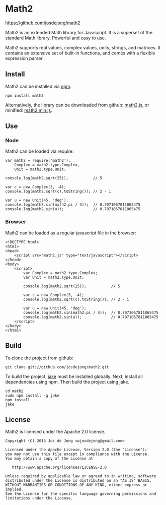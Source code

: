 # Math2
https://github.com/josdejong/math2

Math2 is an extended Math library for Javascript.
It is a superset of the standard Math library.
Powerful and easy to use.

Math2 supports real values, complex values, units, strings, and matrices.
It contains an extensive set of built-in functions,
and comes with a flexible expression parser.


## Install

Math2 can be installed via [npm](https://npmjs.org/).

    npm install math2

Alternatively, the library can be downloaded from github:
[math2.js](https://raw.github.com/josdejong/math2/master/math2.js), or minified:
[math2.min.js](https://raw.github.com/josdejong/math2/master/math2.min.js).


## Use

### Node

Math2 can be loaded via require:

    var math2 = require('math2'),
        Complex = math2.type.Complex,
        Unit = math2.type.Unit;

    console.log(math2.sqrt(25));           // 5

    var c = new Complex(3, -4);
    console.log(math2.sqrt(c).toString()); // 2 - i

    var u = new Unit(45, 'deg');
    console.log(math2.sin(math2.pi / 4));  // 0.7071067811865475
    console.log(math2.sin(u));             // 0.7071067811865475

### Browser

Math2 can be loaded as a regular javascript file in the browser:

    <!DOCTYPE html>
    <html>
    <head>
        <script src="math2.js" type="text/javascript"></script>
    </head>
    <body>
        <script>
            var Complex = math2.type.Complex;
            var Unit = math2.type.Unit;

            console.log(math2.sqrt(25));           // 5

            var c = new Complex(3, -4);
            console.log(math2.sqrt(c).toString()); // 2 - i

            var u = new Unit(45, 'deg');
            console.log(math2.sin(math2.pi / 4));  // 0.7071067811865475
            console.log(math2.sin(u));             // 0.7071067811865475
        </script>
    </body>
    </html>


## Build

To clone the project from github:

    git clone git://github.com/josdejong/math2.git

To build the project, [jake](https://github.com/mde/jake) must be installed
globally. Next, install all dependencies using npm. Then build the project
using jake.

    cd math2
    sudo npm install -g jake
    npm install
    jake


## License

Math2 is licensed under the Apache 2.0 license.

    Copyright (C) 2013 Jos de Jong <wjosdejong@gmail.com>

    Licensed under the Apache License, Version 2.0 (the "License");
    you may not use this file except in compliance with the License.
    You may obtain a copy of the License at

       http://www.apache.org/licenses/LICENSE-2.0

    Unless required by applicable law or agreed to in writing, software
    distributed under the License is distributed on an "AS IS" BASIS,
    WITHOUT WARRANTIES OR CONDITIONS OF ANY KIND, either express or implied.
    See the License for the specific language governing permissions and
    limitations under the License.
